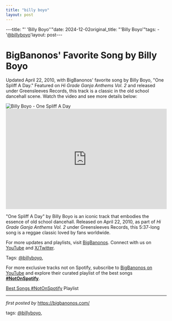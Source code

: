 ```yaml
---
title: "billy boyo"
layout: post
---
```

---title: "' 'Billy Boyo''"date: 2024-12-02original_title: "'Billy Boyo'"tags:  - '[@billyboyo](/tags/billyboyo/)'layout: post---<!-- Post Title --><h1 >BigBanonos' Favorite Song by Billy Boyo</h1> <!-- Introductory Text --><p >Updated April 22, 2010, with BigBanonos' favorite song by Billy Boyo, "One Spliff A Day." Featured on *Hi Grade Ganja Anthems Vol. 2* and released under Greensleeves Records, this track is a classic in the old school dancehall scene. Watch the video and see more details below:</p> <!-- Featured Image --><div > <img src="https://lionafriqradio.com/wp-content/uploads/2020/10/Billy-Boyo.jpg" alt="Billy Boyo - One Spliff A Day" /></div> <!-- YouTube Video Embed --><div > <iframe width="100%" height="315" src="https://www.youtube.com/embed/tEJ6JVBUBmk" title="Billy Boyo-One Spliff A Day" frameborder="0" allow="accelerometer; autoplay; clipboard-write; encrypted-media; gyroscope; picture-in-picture; web-share" referrerpolicy="strict-origin-when-cross-origin" allowfullscreen></iframe></div> <!-- Song Information --><div > <p>"One Spliff A Day" by Billy Boyo is an iconic track that embodies the essence of old school dancehall. Released on April 22, 2010, as part of *Hi Grade Ganja Anthems Vol. 2* under Greensleeves Records, this 5:37-long song is a reggae classic loved by fans worldwide.</p></div> <!-- Footer Links --><div > <p>For more updates and playlists, visit <a href="https://bigbanonos.com/" target="_blank">BigBanonos</a>. Connect with us on <a href="https://www.youtube.com/[@BigBanonos](/tags/BigBanonos/)" target="_blank">YouTube</a> and <a href="https://x.com/bigbanonos" target="_blank">X/Twitter</a>.</p></div> <!-- Tags --><p >Tags: [@billyboyo](/tags/billyboyo/),</p><!--Subscribe and Playlist Links--><div>    <p>For more exclusive tracks not on Spotify, subscribe to <a href="https://www.youtube.com/[@BigBanonos](/tags/BigBanonos/)" target="_blank">BigBanonos on YouTube</a> and explore their curated playlist of the best songs <strong>[#NotOnSpotify](/tags/NotOnSpotify/)</strong>.</p>    <p><a href="https://www.youtube.com/playlist?list=PLtuNtuTatqI0kFahUCbtbfenC_ET5O_tr" target="_blank">Best Songs [#NotOnSpotify](/tags/NotOnSpotify/) Playlist<br /></a></p></div><hr /><p><em>first posted by</em> <a href="https://bigbanonos.com/" rel="noopener" target="_new">https://bigbanonos.com/</a></p><p>tags: [@billyboyo](/tags/billyboyo/),</p>